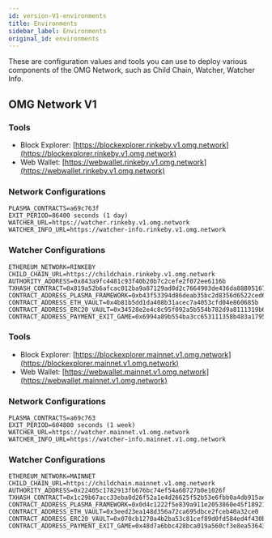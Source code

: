 ```yaml
---
id: version-V1-environments
title: Environments
sidebar_label: Environments
original_id: environments
---
```


These are configuration values and tools you can use to deploy various components of the OMG Network, such as Child Chain, Watcher, Watcher Info.

## OMG Network V1

<!--DOCUSAURUS_CODE_TABS-->
<!-- Rinkeby -->

### Tools

- Block Explorer: [https://blockexplorer.rinkeby.v1.omg.network](https://blockexplorer.rinkeby.v1.omg.network)
- Web Wallet: [https://webwallet.rinkeby.v1.omg.network](https://webwallet.rinkeby.v1.omg.network)

### Network Configurations

```
PLASMA_CONTRACTS=a69c763f
EXIT_PERIOD=86400 seconds (1 day)
WATCHER_URL=https://watcher.rinkeby.v1.omg.network
WATCHER_INFO_URL=https://watcher-info.rinkeby.v1.omg.network
```

### Watcher Configurations

```
ETHEREUM_NETWORK=RINKEBY
CHILD_CHAIN_URL=https://childchain.rinkeby.v1.omg.network
AUTHORITY_ADDRESS=0x843a9fc4481c93f40b20b7c2cefe2f072ee6116b
TXHASH_CONTRACT=0x819a52b6afcac012ba9a87129ad0d2c7664903de436da888051674b237d63996
CONTRACT_ADDRESS_PLASMA_FRAMEWORK=0xb43f53394d86deab35bc2d8356d6522ced6429b5
CONTRACT_ADDRESS_ETH_VAULT=0x4b81b5dd1da408b31acec7a4053cfd04e860685b
CONTRACT_ADDRESS_ERC20_VAULT=0x34528e2e4c8c95f092a5b554b782d9a8111319b6
CONTRACT_ADDRESS_PAYMENT_EXIT_GAME=0x6994a89b554ba3cc653111358b483a17959fa9d7
```

<!-- Mainnet -->

### Tools

- Block Explorer: [https://blockexplorer.mainnet.v1.omg.network](https://blockexplorer.mainnet.v1.omg.network)
- Web Wallet: [https://webwallet.mainnet.v1.omg.network](https://webwallet.mainnet.v1.omg.network)

### Network Configurations

```
PLASMA_CONTRACTS=a69c763
EXIT_PERIOD=604800 seconds (1 week)
WATCHER_URL=https://watcher.mainnet.v1.omg.network
WATCHER_INFO_URL=https://watcher-info.mainnet.v1.omg.network
```

### Watcher Configurations

```
ETHEREUM_NETWORK=MAINNET
CHILD_CHAIN_URL=https://childchain.mainnet.v1.omg.network
AUTHORITY_ADDRESS=0x22405c1782913fb676bc74ef54a60727b0e1026f
TXHASH_CONTRACT=0x1c29b67acc33eba0d26f52a1e4d26625f52b53e6fbb0a4db915aeb052f7ec849
CONTRACT_ADDRESS_PLASMA_FRAMEWORK=0x0d4c1222f5e839a911e2053860e45f18921d72ac
CONTRACT_ADDRESS_ETH_VAULT=0x3eed23ea148d356a72ca695dbce2fceb40a32ce0
CONTRACT_ADDRESS_ERC20_VAULT=0x070cb1270a4b2ba53c81cef89d0fd584ed4f430b
CONTRACT_ADDRESS_PAYMENT_EXIT_GAME=0x48d7a6bbc428bca019a560cf3e8ea5364395aad3
```

<!--END_DOCUSAURUS_CODE_TABS-->